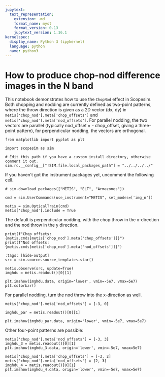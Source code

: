 ```yaml
---
jupytext:
  text_representation:
    extension: .md
    format_name: myst
    format_version: 0.13
    jupytext_version: 1.16.1
kernelspec:
  display_name: Python 3 (ipykernel)
  language: python
  name: python3
---
```


# How to produce chop-nod difference images in the N band

This notebook demonstrates how to use the `ChopNod` effect in Scopesim. Both chopping and nodding are currently defined as two-point patterns, where the throw direction is given as a 2D vector (dx, dy) in `metis['chop_nod'].meta['chop_offsets']` and `metis['chop_nod'].meta['nod_offsets']`. For parallel nodding, the two vectors are parallel (typically nod_offset = - chop_offset, giving a three-point pattern), for perpendicular nodding, the vectors are orthogonal.  

```{code-cell} ipython3
from matplotlib import pyplot as plt

import scopesim as sim

# Edit this path if you have a custom install directory, otherwise comment it out.
sim.rc.__config__["!SIM.file.local_packages_path"] = "../../../../" 
```

If you haven't got the instrument packages yet, uncomment the following cell.

```{code-cell} ipython3
# sim.download_packages(["METIS", "ELT", "Armazones"])
```

```{code-cell} ipython3
cmd = sim.UserCommands(use_instrument="METIS", set_modes=['img_n'])

metis = sim.OpticalTrain(cmd)
metis['chop_nod'].include = True
```

The default is perpendicular nodding, with the chop throw in the x-direction and the nod throw in the y direction.

```{code-cell} ipython3
print(f"Chop offsets: {metis.cmds[metis['chop_nod'].meta['chop_offsets']]}")
print(f"Nod offsets: {metis.cmds[metis['chop_nod'].meta['nod_offsets']]}")
```

```{code-cell} ipython3
:tags: [hide-output]
src = sim.source.source_templates.star()

metis.observe(src, update=True)
imghdu = metis.readout()[0][1]
```

```{code-cell} ipython3
plt.imshow(imghdu.data, origin='lower', vmin=-5e7, vmax=5e7)
plt.colorbar()
```

For parallel nodding, turn the nod throw into the x-direction as well.

```{code-cell} ipython3
metis['chop_nod'].meta['nod_offsets'] = [-3, 0]
```

```{code-cell} ipython3
imghdu_par = metis.readout()[0][1]
```

```{code-cell} ipython3
plt.imshow(imghdu_par.data, origin='lower', vmin=-5e7, vmax=5e7)
```

Other four-point patterns are possible:

```{code-cell} ipython3
metis['chop_nod'].meta['nod_offsets'] = [-3, 3]
imghdu_3 = metis.readout()[0][1]
plt.imshow(imghdu_3.data, origin='lower', vmin=-5e7, vmax=5e7)
```

```{code-cell} ipython3
metis['chop_nod'].meta['chop_offsets'] = [-3, 2]
metis['chop_nod'].meta['nod_offsets'] = [2, 3]
imghdu_4 = metis.readout()[0][1]
plt.imshow(imghdu_4.data, origin='lower', vmin=-5e7, vmax=5e7)
```
